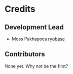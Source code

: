 # Credits

## Development Lead

- Moss Pakhapoca [ryobase](https://github.com/ryobase)

## Contributors

None yet. Why not be the first?